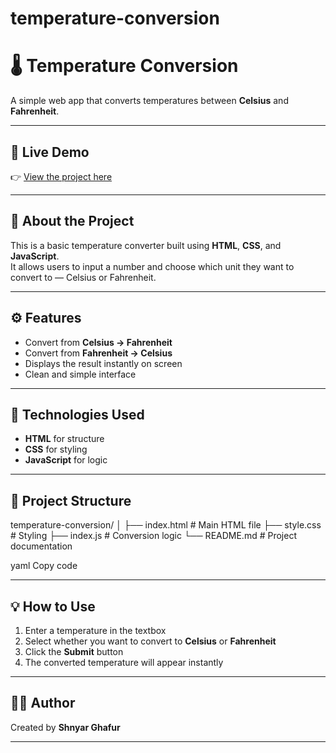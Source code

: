 # temperature-conversion
# 🌡️ Temperature Conversion

A simple web app that converts temperatures between **Celsius** and **Fahrenheit**.

---

## 🚀 Live Demo  
👉 [View the project here](https://shnyarghafur11-ship-it.github.io/temperature-conversion/)

---

## 🧠 About the Project
This is a basic temperature converter built using **HTML**, **CSS**, and **JavaScript**.  
It allows users to input a number and choose which unit they want to convert to — Celsius or Fahrenheit.

---

## ⚙️ Features
- Convert from **Celsius → Fahrenheit**
- Convert from **Fahrenheit → Celsius**
- Displays the result instantly on screen
- Clean and simple interface

---

## 🧩 Technologies Used
- **HTML** for structure  
- **CSS** for styling  
- **JavaScript** for logic

---

## 📂 Project Structure
temperature-conversion/
│
├── index.html # Main HTML file
├── style.css # Styling
├── index.js # Conversion logic
└── README.md # Project documentation

yaml
Copy code

---

## 💡 How to Use
1. Enter a temperature in the textbox  
2. Select whether you want to convert to **Celsius** or **Fahrenheit**  
3. Click the **Submit** button  
4. The converted temperature will appear instantly  

---

## 👩‍💻 Author
Created by **Shnyar Ghafur**

---
